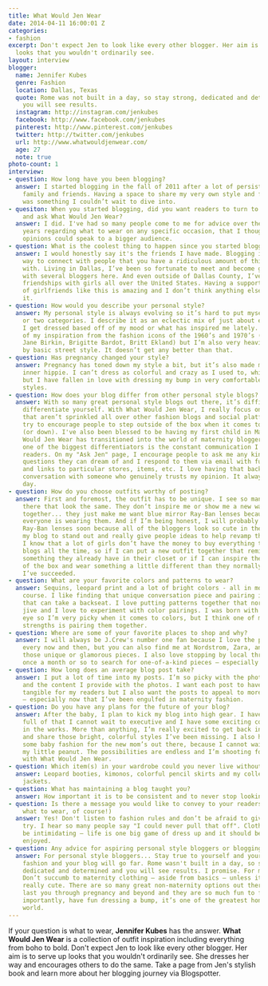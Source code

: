 ```yaml
---
title: What Would Jen Wear
date: 2014-04-11 16:00:01 Z
categories:
- fashion
excerpt: Don't expect Jen to look like every other blogger. Her aim is to serve up
  looks that you wouldn't ordinarily see.
layout: interview
blogger:
  name: Jennifer Kubes
  genre: Fashion
  location: Dallas, Texas
  quote: Rome was not built in a day, so stay strong, dedicated and determined and
    you will see results.
  instagram: http://instagram.com/jenkubes
  facebook: http://www.facebook.com/jenkubes
  pinterest: http://www.pinterest.com/jenkubes
  twitter: http://twitter.com/jenkubes
  url: http://www.whatwouldjenwear.com/
  age: 27
  note: true
photo-count: 1
interview:
- question: How long have you been blogging?
  answer: I started blogging in the fall of 2011 after a lot of persistence from my
    family and friends. Having a space to share my very own style and fashion advice
    was something I couldn’t wait to dive into.
- quesiton: When you started blogging, did you want readers to turn to you for advice
    and ask What Would Jen Wear?
  answer: I did. I've had so many people come to me for advice over the last 10-15
    years regarding what to wear on any specific occasion, that I thought maybe my
    opinions could speak to a bigger audience.
- question: What is the coolest thing to happen since you started blogging?
  answer: I would honestly say it's the friends I have made. Blogging is such a unique
    way to connect with people that you have a ridiculous amount of things in common
    with. Living in Dallas, I’ve been so fortunate to meet and become great friends
    with several bloggers here. And even outside of Dallas County, I’ve formed incredible
    friendships with girls all over the United States. Having a supportive community
    of girlfriends like this is amazing and I don’t think anything else exists like
    it.
- question: How would you describe your personal style?
  answer: My personal style is always evolving so it’s hard to put myself into one
    or two categories. I describe it as an eclectic mix of just about everything.
    I get dressed based off of my mood or what has inspired me lately. I draw a lot
    of my inspiration from the fashion icons of the 1960’s and 1970’s (Ali McGraw,
    Jane Birkin, Brigitte Bardot, Britt Ekland) but I’m also very heavily influenced
    by basic street style. It doesn’t get any better than that.
- question: Has pregnancy changed your style?
  answer: Pregnancy has toned down my style a bit, but it’s also made me embrace my
    inner hippie. I can’t dress as colorful and crazy as I used to, which I miss,
    but I have fallen in love with dressing my bump in very comfortable, bohemian
    styles.
- question: How does your blog differ from other personal style blogs?
  answer: With so many great personal style blogs out there, it’s difficult to really
    differentiate yourself. With What Would Jen Wear, I really focus on styling outfits
    that aren’t sprinkled all over other fashion blogs and social platforms, and I
    try to encourage people to step outside of the box when it comes to dressing up
    (or down). I've also been blessed to be having my first child in May, so What
    Would Jen Wear has transitioned into the world of maternity bloggers lately. But
    one of the biggest differentiators is the constant communication I have with my
    readers. On my "Ask Jen" page, I encourage people to ask me any kind of styling
    questions they can dream of and I respond to them via email with fun fashion tips
    and links to particular stores, items, etc. I love having that back-and-forth
    conversation with someone who genuinely trusts my opinion. It always makes my
    day.
- question: How do you choose outfits worthy of posting?
  answer: First and foremost, the outfit has to be unique. I see so many blogs out
    there that look the same. They don’t inspire me or show me a new way to pair something
    together... they just make me want blue mirror Ray-Ban lenses because... well...
    everyone is wearing them. And if I’m being honest, I will probably buy blue mirror
    Ray-Ban lenses soon because all of the bloggers look so cute in them. But, I want
    my blog to stand out and really give people ideas to help revamp their closet.
    I know that a lot of girls don’t have the money to buy everything they see on
    blogs all the time, so if I can put a new outfit together that reminds them of
    something they already have in their closet or if I can inspire them to step outside
    of the box and wear something a little different than they normally would, then
    I’ve succeeded.
- question: What are your favorite colors and patterns to wear?
  answer: Sequins, leopard print and a lot of bright colors - all in moderation, of
    course. I like finding that unique conversation piece and pairing it with something
    that can take a backseat. I love putting patterns together that normally wouldn’t
    jive and I love to experiment with color pairings. I was born with an artist’s
    eye so I’m very picky when it comes to colors, but I think one of my greatest
    strengths is pairing them together.
- question: Where are some of your favorite places to shop and why?
  answer: I will always be J.Crew's number one fan because I love the preppy look
    every now and then, but you can also find me at Nordstrom, Zara, and ASOS for
    those unique or glamorous pieces. I also love stopping by local thrift stores
    once a month or so to search for one-of-a-kind pieces – especially sequins.
- question: How long does an average blog post take?
  answer: I put a lot of time into my posts. I’m so picky with the photos I share
    and the content I provide with the photos. I want each post to have something
    tangible for my readers but I also want the posts to appeal to more than one audience
    – especially now that I’ve been engulfed in maternity fashion.
- question: Do you have any plans for the future of your blog?
  answer: After the baby, I plan to kick my blog into high gear. I have a notebook
    full of that I cannot wait to executive and I have some exciting collaborations
    in the works. More than anything, I’m really excited to get back into my old wardrobe
    and share those bright, colorful styles I’ve been missing. I also hope to introduce
    some baby fashion for the new mom’s out there, because I cannot wait to dress
    my little peanut. The possibilities are endless and I’m shooting for the stars
    with What Would Jen Wear.
- question: Which item(s) in your wardrobe could you never live without?
  answer: Leopard booties, kimonos, colorful pencil skirts and my collection of sequin
    jackets.
- question: What has maintaining a blog taught you?
  answer: How important it is to be consistent and to never stop looking for inspirations.
- question: Is there a message you would like to convey to your readers? (Besides
    what to wear, of course!)
  answer: Yes! Don't listen to fashion rules and don’t be afraid to give trends a
    try. I hear so many people say "I could never pull that off". Clothing shouldn't
    be intimidating – life is one big game of dress up and it should be thoroughly
    enjoyed.
- question: Any advice for aspiring personal style bloggers or blogging mommy's-to-be?
  answer: For personal style bloggers... Stay true to yourself and your passion for
    fashion and your blog will go far. Rome wasn't built in a day, so stay strong,
    dedicated and determined and you will see results. I promise. For mommy's-to-be...
    Don’t succumb to maternity clothing – aside from basics – unless it’s really,
    really cute. There are so many great non-maternity options out there that will
    last you through pregnancy and beyond and they are so much fun to find. But most
    importantly, have fun dressing a bump, it’s one of the greatest honors in the
    world.
---
```


If your question is what to wear, **Jennifer Kubes** has the answer. **What Would Jen Wear** is a collection of outfit inspiration including everything from boho to bold. Don't expect Jen to look like every other blogger. Her aim is to serve up looks that you wouldn't ordinarily see. She dresses her way and encourages others to do the same. Take a page from Jen's stylish book and learn more about her blogging journey via Blogspotter.